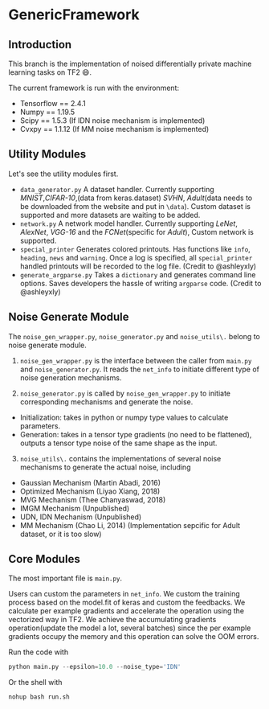 # GenericFramework

## Introduction
This branch is the implementation of noised differentially private machine learning tasks on TF2 :smile:.

The current framework is run with the environment:

* Tensorflow == 2.4.1
* Numpy == 1.19.5
* Scipy == 1.5.3 (If IDN noise mechanism is implemented)
* Cvxpy == 1.1.12 (If MM noise mechanism is implemented)

## Utility Modules
Let's see the utility modules first. 

* `data_generator.py`  A dataset handler. Currently supporting *MNIST*,*CIFAR-10*,(data from keras.dataset) *SVHN*,  *Adult*(data needs to be downloaded from the website and put in `\data`). Custom dataset is supported and more datasets are waiting to be added.
* `network.py` A network model handler. Currently supporting *LeNet*, *AlexNet*, *VGG-16* and the *FCNet*(specific for *Adult*), Custom network is supported.
* `special_printer` Generates colored printouts. Has functions like `info`, `heading`, `news` and `warning`. Once a log is specified, all `special_printer` handled printouts will be recorded to the log file. (Credit to @ashleyxly)
* `generate_argparse.py` Takes a `dictionary` and generates command line options. Saves developers the hassle of writing `argparse` code. (Credit to @ashleyxly)

## Noise Generate Module
The `noise_gen_wrapper.py`, `noise_generator.py` and `noise_utils\.` belong to noise generate module.

1) `noise_gen_wrapper.py` is the interface between the caller from `main.py` and `noise_generator.py`. It reads the `net_info` to initiate different type of noise generation mechanisms.

2) `noise_generator.py` is called by `noise_gen_wrapper.py` to initiate corresponding mechanisms and generate the noise.
* Initialization: takes in python or numpy type values to calculate parameters.
* Generation: takes in a tensor type gradients (no need to be flattened), outputs a tensor type noise of the same shape as the input.

3) `noise_utils\.` contains the implementations of several noise mechanisms to generate the actual noise, including
* Gaussian Mechanism (Martin Abadi, 2016)
* Optimized Mechanism (Liyao Xiang, 2018)
* MVG Mechanism (Thee Chanyaswad, 2018)
* IMGM Mechanism (Unpublished)
* UDN, IDN Mechanism (Unpublished)
* MM Mechanism (Chao Li, 2014) (Implementation sepcific for Adult dataset, or it is too slow)

## Core Modules 
The most important file is `main.py`.

Users can custom the parameters in `net_info`. We custom the training process based on the model.fit of keras and custom the feedbacks. We calculate per example gradients and accelerate the operation using the vectorized way in TF2. We achieve the accumulating gradients operation(update the model a lot, several batches) since the per example gradients occupy the memory and this operation can solve the OOM errors.

Run the code with 
~~~python
python main.py --epsilon=10.0 --noise_type='IDN'
~~~

Or the shell with 
~~~
nohup bash run.sh 
~~~